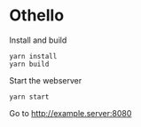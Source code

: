 Othello
=======

Install and build

```
yarn install
yarn build
```

Start the webserver

```
yarn start
```

Go to http://example.server:8080

